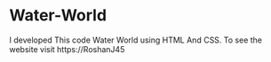 # Water-World
I developed This code Water World using HTML And CSS. To see the website visit https://RoshanJ45
